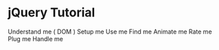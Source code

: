 # jQuery Tutorial
Understand me ( DOM )
Setup me
Use me
Find me
Animate me
Rate me
Plug me
Handle me
